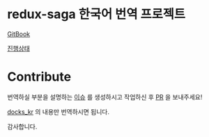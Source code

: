 # redux-saga 한국어 번역 프로젝트

[GitBook](https://mskims.github.io/redux-saga-in-korean)

[진행상태](https://github.com/mskims/redux-saga-in-korean/blob/master/transition-progress.md)

# Contribute
번역하실 부분을 설명하는 [이슈](https://github.com/mskims/redux-saga-in-korean/issues) 를 생성하시고 작업하신 후 [PR](https://github.com/mskims/redux-saga-in-korean/pulls) 을 보내주세요!

[docks_kr](https://github.com/mskims/redux-saga-in-korean/tree/master/docs_kr) 의 내용만 번역하시면 됩니다.

감사합니다.